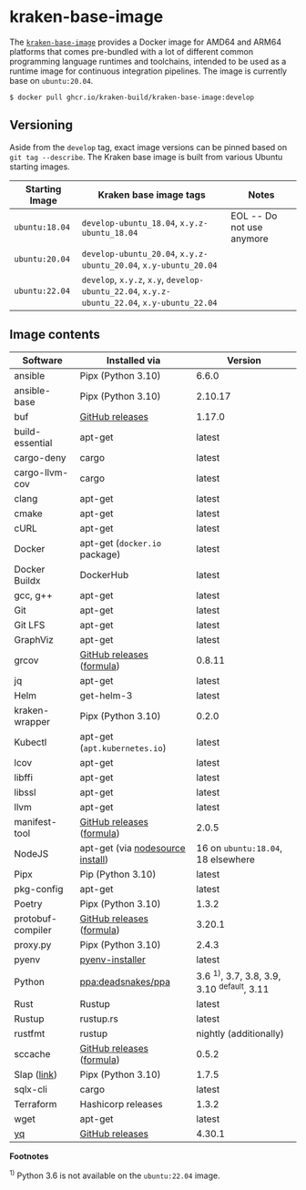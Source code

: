 # kraken-base-image

  [pkg]: https://github.com/kraken-build/kraken-base-image/pkgs/container/kraken-base-image

The [`kraken-base-image`][pkg] provides a Docker image for AMD64 and ARM64 platforms that comes pre-bundled with
a lot of different common programming language runtimes and toolchains, intended to be used as a runtime
image for continuous integration pipelines. The image is currently base on `ubuntu:20.04`.

    $ docker pull ghcr.io/kraken-build/kraken-base-image:develop

## Versioning

Aside from the `develop` tag, exact image versions can be pinned based on `git tag --describe`. The Kraken base image
is built from various Ubuntu starting images.

| Starting Image | Kraken base image tags | Notes | 
| -------------- | ---------------------- | ----- |
| `ubuntu:18.04` | `develop-ubuntu_18.04`, `x.y.z-ubuntu_18.04` | EOL -- Do not use anymore |
| `ubuntu:20.04` | `develop-ubuntu_20.04`, `x.y.z-ubuntu_20.04`, `x.y-ubuntu_20.04` | |
| `ubuntu:22.04` | `develop`, `x.y.z`, `x.y`, `develop-ubuntu_22.04`, `x.y.z-ubuntu_22.04`, `x.y-ubuntu_22.04` | |

## Image contents

| Software | Installed via | Version |
| -------- | ------------- | ------- |
| ansible | Pipx (Python 3.10) | 6.6.0 |
| ansible-base | Pipx (Python 3.10) | 2.10.17 |
| buf | [GitHub releases](https://github.com/bufbuild/buf/releases) | 1.17.0 |
| build-essential | apt-get | latest |
| cargo-deny | cargo | latest |
| cargo-llvm-cov | cargo | latest |
| clang | apt-get | latest |
| cmake | apt-get | latest |
| cURL | apt-get | latest |
| Docker | apt-get (`docker.io` package) | latest |
| Docker Buildx | DockerHub | latest |
| gcc, g++ | apt-get | latest |
| Git | apt-get | latest |
| Git LFS | apt-get | latest |
| GraphViz | apt-get | latest |
| grcov | [GitHub releases](https://github.com/mozilla/grcov/releases) ([formula](formulae/grcov.py)) | 0.8.11 |
| jq | apt-get | latest |
| Helm | get-helm-3 | latest |
| kraken-wrapper | Pipx (Python 3.10) | 0.2.0 |
| Kubectl | apt-get (`apt.kubernetes.io`) | latest |
| lcov | apt-get | latest
| libffi | apt-get | latest |
| libssl | apt-get | latest |
| llvm | apt-get | latest |
| manifest-tool | [GitHub releases](https://github.com/estesp/manifest-tool/releases) ([formula](formulae/manifest-tool.py)) | 2.0.5 |
| NodeJS | apt-get (via [nodesource install](https://github.com/nodesource/distributions#debinstall)) | 16 on `ubuntu:18.04`, 18 elsewhere |
| Pipx | Pip (Python 3.10) | latest |
| pkg-config | apt-get | latest |
| Poetry | Pipx (Python 3.10) | 1.3.2 |
| protobuf-compiler | [GitHub releases](https://github.com/protocolbuffers/protobuf/releases) ([formula](formulae/protobuf-compiler.py)) | 3.20.1 |
| proxy.py | Pipx (Python 3.10) | 2.4.3 |
| pyenv | [pyenv-installer](https://github.com/pyenv/pyenv-installer) | latest |
| Python | [ppa:deadsnakes/ppa](https://launchpad.net/~deadsnakes/+archive/ubuntu/ppa) | 3.6 <sup>1)</sup>, 3.7, 3.8, 3.9, 3.10 <sup>default</sup>, 3.11 |
| Rust | Rustup | latest |
| Rustup | rustup.rs | latest |
| rustfmt | rustup | nightly (additionally) |
| sccache | [GitHub releases](https://github.com/mozilla/sccache/releases) ([formula](formulae/sccache.py)) | 0.5.2 |
| Slap ([link](https://github.com/python-slap/slap-cli)) | Pipx (Python 3.10) | 1.7.5 |
| sqlx-cli | cargo | latest |
| Terraform | Hashicorp releases | 1.3.2 |
| wget | apt-get | latest |
| [yq](https://mikefarah.gitbook.io/yq/) | [GitHub releases](https://github.com/mikefarah/yq/releases) | 4.30.1 |

__Footnotes__

<sup>1)</sup> Python 3.6 is not available on the `ubuntu:22.04` image.
